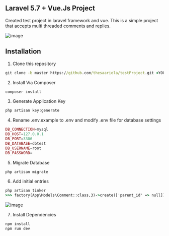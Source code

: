 ## Laravel 5.7 + Vue.Js Project

Created test project in laravel framework and vue. This is a simple project that accepts multi threaded comments and replies. 

![image](https://user-images.githubusercontent.com/80142330/110276294-c8febd00-800d-11eb-92ad-91ec4b2c1bd7.png)


## Installation

1. Clone this repository
``` cmd
git clone -b master https://github.com/thesaariola/testProject.git <YOUR DIRECTORY>
```
2. Install Via Composer
``` cmd
composer install
```
3. Generate Application Key
``` cmd
php artisan key:generate
```
4. Rename .env.example to .env and modify .env file for database settings
```php
DB_CONNECTION=mysql
DB_HOST=127.0.0.1
DB_PORT=3306
DB_DATABASE=dbtest
DB_USERNAME=root
DB_PASSWORD=
```
5. Migrate Database
``` cmd
php artisan migrate
```
6. Add initial entries
``` cmd
php artisan tinker
>>> factory(App\Models\Comment::class,3)->create(['parent_id' => null])
```

![image](https://user-images.githubusercontent.com/80142330/110278763-d4a0b280-8012-11eb-8414-2c60f9ca34b0.png)

7. Install Dependencies
``` cmd
npm install
npm run dev
```



